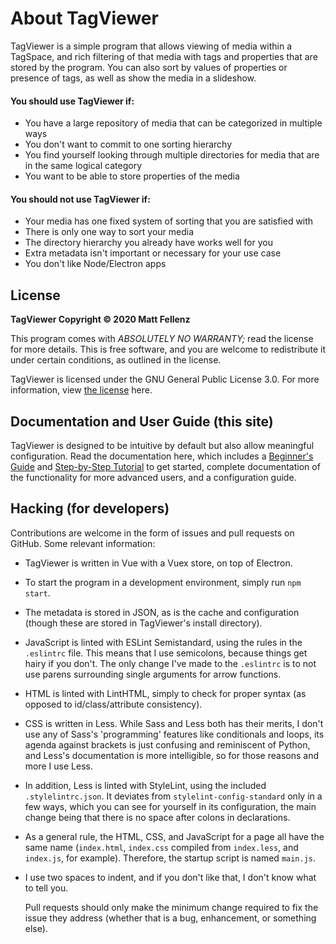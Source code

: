 # About TagViewer

TagViewer is a simple program that allows viewing of media within a TagSpace, and rich filtering of that media with tags and properties that are stored by the program. You can also sort by values of properties or presence of tags, as well as show the media in a slideshow.

#### You should use TagViewer if:

* You have a large repository of media that can be categorized in multiple ways
* You don't want to commit to one sorting hierarchy
* You find yourself looking through multiple directories for media that are in the same logical category
* You want to be able to store properties of the media

#### You should not use TagViewer if:

* Your media has one fixed system of sorting that you are satisfied with
* There is only one way to sort your media
* The directory hierarchy you already have works well for you
* Extra metadata isn't important or necessary for your use case
* You don't like Node/Electron apps

## License

**TagViewer Copyright © 2020 Matt Fellenz**

This program comes with _ABSOLUTELY NO WARRANTY;_ read the license for more details. This is free software, and you are welcome to redistribute it under certain conditions, as outlined in the license.

TagViewer is licensed under the GNU General Public License 3.0. For more information, view [the license](https://www.gnu.org/licenses/gpl-3.0.en.html) here.

## Documentation and User Guide \(this site\)

TagViewer is designed to be intuitive by default but also allow meaningful configuration. Read the documentation here, which includes a [Beginner's Guide](beginners-guide/tagspaces.md) and [Step-by-Step Tutorial](step-by-step-tutorial/creating-a-tagspace-and-adding-media.md) to get started, complete documentation of the functionality for more advanced users, and a configuration guide.

## Hacking \(for developers\)

Contributions are welcome in the form of issues and pull requests on GitHub. Some relevant information:

* TagViewer is written in Vue with a Vuex store, on top of Electron.
* To start the program in a development environment, simply run `npm start`.
* The metadata is stored in JSON, as is the cache and configuration \(though these are stored in TagViewer's install directory\).
* JavaScript is linted with ESLint Semistandard, using the rules in the `.eslintrc` file. This means that I use semicolons, because things get hairy if you don't. The only change I've made to the `.eslintrc` is to not use parens surrounding single arguments for arrow functions.
* HTML is linted with LintHTML, simply to check for proper syntax \(as opposed to id/class/attribute consistency\).
* CSS is written in Less. While Sass and Less both has their merits, I don't use any of Sass's 'programming' features like conditionals and loops, its agenda against brackets is just confusing and reminiscent of Python, and Less's documentation is more intelligible, so for those reasons and more I use Less.
* In addition, Less is linted with StyleLint, using the included `.stylelintrc.json`. It deviates from `stylelint-config-standard` only in a few ways, which you can see for yourself in its configuration, the main change being that there is no space after colons in declarations.
* As a general rule, the HTML, CSS, and JavaScript for a page all have the same name \(`index.html`, `index.css` compiled from `index.less`, and `index.js`, for example\). Therefore, the startup script is named `main.js`.
* I use two spaces to indent, and if you don't like that, I don't know what to tell you.

  Pull requests should only make the minimum change required to fix the issue they address \(whether that is a bug, enhancement, or something else\).

